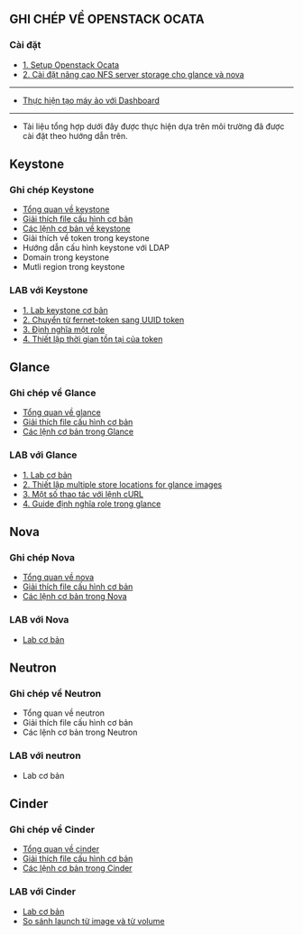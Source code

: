 ## GHI CHÉP VỀ OPENSTACK OCATA

### Cài đặt
- [1. Setup Openstack Ocata](./docs/install.md)
- [2. Cài đặt nâng cao NFS server storage cho glance và nova](./docs/nfs_install.md)

---

- [Thực hiện tạo máy ảo với Dashboard](./docs/Tao_may_ao_voi_dashboard.md)

---

- Tài liệu tổng hợp dưới đây được thực hiện dựa trên môi trường đã được cài đặt theo hướng dẫn trên.

## Keystone
### Ghi chép Keystone
- [Tổng quan về keystone](./docs/keystone_overview.md)
- [Giải thích file cấu hình cơ bản](./docs/keystone_file_conf.md)
- [Các lệnh cơ bản về keystone](./docs/keystone_cac_lenh_hay_dung.md)
- Giải thích về token trong keystone 
- Hướng dẫn cấu hình keystone với LDAP
- Domain trong keystone 
- Mutli region trong keystone 

### LAB với Keystone
- [1. Lab keystone cơ bản](./docs/Keystone_lab_co_ban.md)
- [2. Chuyển từ fernet-token sang UUID token](./docs/keysotne_Chuyen_Tu_Fernet_Sang_UUID.md)
- [3. Định nghĩa một role](./docs/keystone_difine_role.md)
- [4. Thiết lập thời gian tồn tại của token](./docs/keystone_set_time_token.md)


## Glance
### Ghi chép về Glance
- [Tổng quan về glance](./docs/glance_overview.md)
- [Giải thích file cấu hình cơ bản](./docs/glance_file_conf.md)
- [Các lệnh cơ bản trong Glance](./docs/glance_cac_lenh_co_ban.md)

### LAB với Glance
- [1. Lab cơ bản](./docs/glance_lab_co_ban.md)
- [2. Thiết lập multiple store locations for glance images](./docs/glance_multi_location_storage.md)
- [3. Một số thao tác với lệnh cURL](./docs/glance_curl.md)
- [4. Guide định nghĩa role trong glance](./docs/glance_difine_role.md)

## Nova
### Ghi chép Nova
- [Tổng quan về nova](./docs/nova_overview.md)
- [Giải thích file cấu hình cơ bản](./docs/nova_file_conf.md)
- [Các lệnh cơ bản trong Nova](./docs/nova_lenh_co_ban.md)

### LAB với Nova
- [Lab cơ bản](./docs/nova_lab_co_ban.md)


## Neutron
### Ghi chép về Neutron
- Tổng quan về neutron
- Giải thích file cấu hình cơ bản
- Các lệnh cơ bản trong Neutron

### LAB với neutron
- Lab cơ bản


## Cinder
### Ghi chép về Cinder
- [Tổng quan về cinder](./docs/cinder_overview.md)
- [Giải thích file cấu hình cơ bản](./docs/cinder_file_conf.md)
- [Các lệnh cơ bản trong Cinder](./docs/cinder_cac_lenh_co_ban.md)

### LAB với Cinder
- [Lab cơ bản](./docs/cinder_lab_co_ban.md)
- [So sánh launch từ image và từ volume](./docs/Launch.md)


